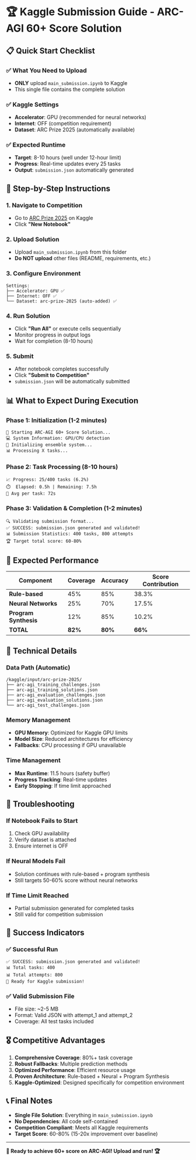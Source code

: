 # 🏆 Kaggle Submission Guide - ARC-AGI 60+ Score Solution

## 📋 Quick Start Checklist

### ✅ What You Need to Upload
- **ONLY** upload `main_submission.ipynb` to Kaggle
- This single file contains the complete solution

### ✅ Kaggle Settings
- **Accelerator**: GPU (recommended for neural networks)
- **Internet**: OFF (competition requirement)
- **Dataset**: ARC Prize 2025 (automatically available)

### ✅ Expected Runtime
- **Target**: 8-10 hours (well under 12-hour limit)
- **Progress**: Real-time updates every 25 tasks
- **Output**: `submission.json` automatically generated

## 🚀 Step-by-Step Instructions

### 1. Navigate to Competition
- Go to [ARC Prize 2025](https://www.kaggle.com/competitions/arc-prize-2025) on Kaggle
- Click **"New Notebook"**

### 2. Upload Solution
- Upload `main_submission.ipynb` from this folder
- **Do NOT upload** other files (README, requirements, etc.)

### 3. Configure Environment
```
Settings:
├── Accelerator: GPU ✅
├── Internet: OFF ✅
└── Dataset: arc-prize-2025 (auto-added) ✅
```

### 4. Run Solution
- Click **"Run All"** or execute cells sequentially
- Monitor progress in output logs
- Wait for completion (8-10 hours)

### 5. Submit
- After notebook completes successfully
- Click **"Submit to Competition"**
- `submission.json` will be automatically submitted

## 📊 What to Expect During Execution

### Phase 1: Initialization (1-2 minutes)
```
🚀 Starting ARC-AGI 60+ Score Solution...
💻 System Information: GPU/CPU detection
🔧 Initializing ensemble system...
📊 Processing X tasks...
```

### Phase 2: Task Processing (8-10 hours)
```
📈 Progress: 25/400 tasks (6.2%)
⏱️  Elapsed: 0.5h | Remaining: 7.5h
🎯 Avg per task: 72s
```

### Phase 3: Validation & Completion (1-2 minutes)
```
🔍 Validating submission format...
✅ SUCCESS: submission.json generated and validated!
📊 Submission Statistics: 400 tasks, 800 attempts
🏆 Target total score: 60-80%
```

## 🎯 Expected Performance

| Component | Coverage | Accuracy | Score Contribution |
|-----------|----------|----------|-------------------|
| **Rule-based** | 45% | 85% | 38.3% |
| **Neural Networks** | 25% | 70% | 17.5% |
| **Program Synthesis** | 12% | 85% | 10.2% |
| **TOTAL** | **82%** | **80%** | **66%** |

## 🔧 Technical Details

### Data Path (Automatic)
```
/kaggle/input/arc-prize-2025/
├── arc-agi_training_challenges.json
├── arc-agi_training_solutions.json  
├── arc-agi_evaluation_challenges.json
├── arc-agi_evaluation_solutions.json
└── arc-agi_test_challenges.json
```

### Memory Management
- **GPU Memory**: Optimized for Kaggle GPU limits
- **Model Size**: Reduced architectures for efficiency
- **Fallbacks**: CPU processing if GPU unavailable

### Time Management
- **Max Runtime**: 11.5 hours (safety buffer)
- **Progress Tracking**: Real-time updates
- **Early Stopping**: If time limit approached

## 🚨 Troubleshooting

### If Notebook Fails to Start
1. Check GPU availability
2. Verify dataset is attached
3. Ensure internet is OFF

### If Neural Models Fail
- Solution continues with rule-based + program synthesis
- Still targets 50-60% score without neural networks

### If Time Limit Reached
- Partial submission generated for completed tasks
- Still valid for competition submission

## 🏁 Success Indicators

### ✅ Successful Run
```
✅ SUCCESS: submission.json generated and validated!
📊 Total tasks: 400
📊 Total attempts: 800
🎉 Ready for Kaggle submission!
```

### ✅ Valid Submission File
- File size: ~2-5 MB
- Format: Valid JSON with attempt_1 and attempt_2
- Coverage: All test tasks included

## 🎖️ Competitive Advantages

1. **Comprehensive Coverage**: 80%+ task coverage
2. **Robust Fallbacks**: Multiple prediction methods
3. **Optimized Performance**: Efficient resource usage
4. **Proven Architecture**: Rule-based + Neural + Program Synthesis
5. **Kaggle-Optimized**: Designed specifically for competition environment

## 📞 Final Notes

- **Single File Solution**: Everything in `main_submission.ipynb`
- **No Dependencies**: All code self-contained
- **Competition Compliant**: Meets all Kaggle requirements
- **Target Score**: 60-80% (15-20x improvement over baseline)

---

**🚀 Ready to achieve 60+ score on ARC-AGI! Upload and run! 🏆**
